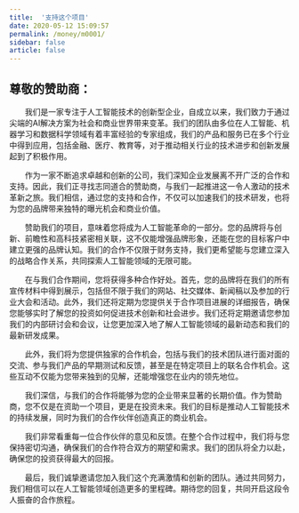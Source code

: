 ```yaml
---
title:  '支持这个项目'
date: 2020-05-12 15:09:57
permalink: /money/m0001/
sidebar: false
article: false
---
```

## 尊敬的赞助商：

&emsp;&emsp;我们是一家专注于人工智能技术的创新型企业，自成立以来，我们致力于通过尖端的AI解决方案为社会和商业世界带来变革。我们的团队由多位在人工智能、机器学习和数据科学领域有着丰富经验的专家组成，我们的产品和服务已在多个行业中得到应用，包括金融、医疗、教育等，对于推动相关行业的技术进步和创新发展起到了积极作用。

&emsp;&emsp;作为一家不断追求卓越和创新的公司，我们深知企业发展离不开广泛的合作和支持。因此，我们正寻找志同道合的赞助商，与我们一起推进这一令人激动的技术革新之旅。我们相信，通过您的支持和合作，不仅可以加速我们的技术研发，也将为您的品牌带来独特的曝光机会和商业价值。

&emsp;&emsp;赞助我们的项目，意味着您将成为人工智能革命的一部分。您的品牌将与创新、前瞻性和高科技紧密相关联，这不仅能增强品牌形象，还能在您的目标客户中建立更强的品牌认知。我们的合作不仅限于财务支持，我们更希望能与您建立深入的战略合作关系，共同探索人工智能领域的无限可能。

&emsp;&emsp;在与我们合作期间，您将获得多种合作好处。首先，您的品牌将在我们的所有宣传材料中得到展示，包括但不限于我们的网站、社交媒体、新闻稿以及参加的行业大会和活动。此外，我们还将定期为您提供关于合作项目进展的详细报告，确保您能够实时了解您的投资如何促进技术创新和社会进步。我们还将定期邀请您参加我们的内部研讨会和会议，让您更加深入地了解人工智能领域的最新动态和我们的最新研发成果。

&emsp;&emsp;此外，我们将为您提供独家的合作机会，包括与我们的技术团队进行面对面的交流、参与我们产品的早期测试和反馈，甚至是在特定项目上的联名合作机会。这些互动不仅能为您带来独到的见解，还能增强您在业内的领先地位。

&emsp;&emsp;我们深信，与我们的合作将能够为您的企业带来显著的长期价值。作为赞助商，您不仅是在资助一个项目，更是在投资未来。我们的目标是推动人工智能技术的持续发展，同时为我们的合作伙伴创造真正的商业机会。

&emsp;&emsp;我们非常看重每一位合作伙伴的意见和反馈。在整个合作过程中，我们将与您保持密切沟通，确保我们的合作符合双方的期望和需求。我们的团队将全力以赴，确保您的投资获得最大的回报。

&emsp;&emsp;最后，我们诚挚邀请您加入我们这个充满激情和创新的团队。通过共同努力，我们相信可以在人工智能领域创造更多的里程碑。期待您的回复，共同开启这段令人振奋的合作旅程。